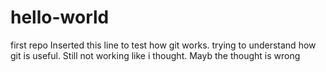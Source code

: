 # hello-world
first repo
Inserted this line to test how git works.
trying to understand how git is useful.
Still not working like i thought.
Mayb the thought is wrong

